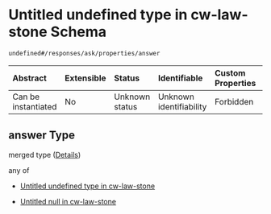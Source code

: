 # Untitled undefined type in cw-law-stone Schema

```txt
undefined#/responses/ask/properties/answer
```

| Abstract            | Extensible | Status         | Identifiable            | Custom Properties | Additional Properties | Access Restrictions | Defined In                                                             |
| :------------------ | :--------- | :------------- | :---------------------- | :---------------- | :-------------------- | :------------------ | :--------------------------------------------------------------------- |
| Can be instantiated | No         | Unknown status | Unknown identifiability | Forbidden         | Allowed               | none                | [cw-law-stone.json\*](schema/cw-law-stone.json "open original schema") |

## answer Type

merged type ([Details](cw-law-stone-responses-askresponse-properties-answer.md))

any of

* [Untitled undefined type in cw-law-stone](cw-law-stone-responses-askresponse-properties-answer-anyof-0.md "check type definition")

* [Untitled null in cw-law-stone](cw-law-stone-responses-askresponse-properties-answer-anyof-1.md "check type definition")
